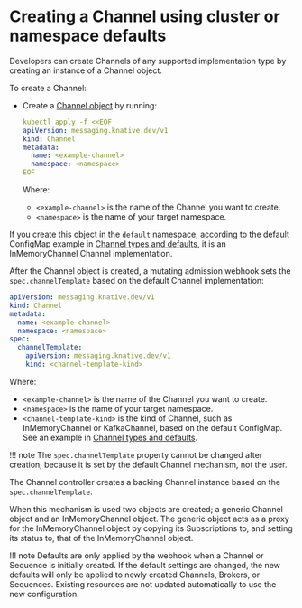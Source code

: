 # Creating a Channel using cluster or namespace defaults

Developers can create Channels of any supported implementation type by creating an instance of a
Channel object.

To create a Channel:

* Create a [Channel object](https://knative.dev/docs/reference/api/eventing/#messaging.knative.dev/v1.Channel) by running:

    ```yaml
    kubectl apply -f <<EOF
    apiVersion: messaging.knative.dev/v1
    kind: Channel
    metadata:
      name: <example-channel>
      namespace: <namespace>
    EOF
    ```
    Where:

    * `<example-channel>` is the name of the Channel you want to create.
    * `<namespace>` is the name of your target namespace.

If you create this object in the `default` namespace, according to the default ConfigMap
example in [Channel types and defaults](/eventing/channels/channel-types-defaults), it is an
InMemoryChannel Channel implementation.

<!-- TODO: Add tabs for kn etc-->

After the Channel object is created, a mutating admission webhook sets the `spec.channelTemplate`
based on the default Channel implementation:

```yaml
apiVersion: messaging.knative.dev/v1
kind: Channel
metadata:
  name: <example-channel>
  namespace: <namespace>
spec:
  channelTemplate:
    apiVersion: messaging.knative.dev/v1
    kind: <channel-template-kind>
```
Where:

* `<example-channel>` is the name of the Channel you want to create.
* `<namespace>` is the name of your target namespace.
* `<channel-template-kind>` is the kind of Channel, such as InMemoryChannel or KafkaChannel,
based on the default ConfigMap. See an example in [Channel types and defaults](/eventing/channels/channel-types-defaults).

!!! note
    The `spec.channelTemplate` property cannot be changed after creation, because it is
    set by the default Channel mechanism, not the user.


The Channel controller creates a backing Channel instance based on the `spec.channelTemplate`.

When this mechanism is used two objects are created; a generic Channel object and an
InMemoryChannel object. The generic object acts as a proxy for the InMemoryChannel object
by copying its Subscriptions to, and setting its status to, that of the InMemoryChannel
object.

!!! note
    Defaults are only applied by the webhook when a Channel or Sequence is initially created.
    If the default settings are changed, the new defaults will only be applied to newly created
    Channels, Brokers, or Sequences. Existing resources are not updated automatically to use the new
    configuration.
